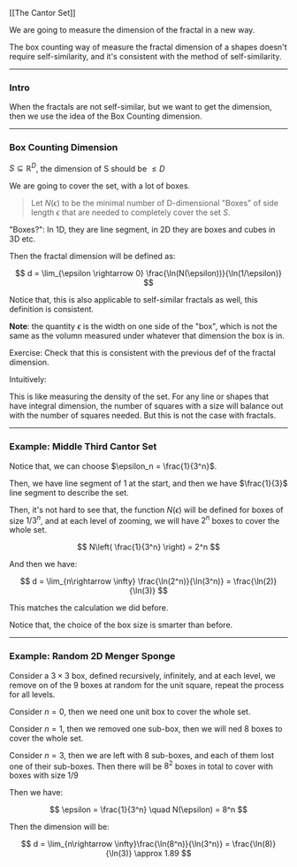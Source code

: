 [[The Cantor Set]]

We are going to measure the dimension of the fractal in a new way. 

The box counting way of measure the fractal dimension of a shapes doesn't require self-similarity, and it's consistent with the method of self-similarity. 

---
### **Intro**

When the fractals are not self-similar, but we want to get the dimension, then we use the idea of the Box Counting dimension. 

---
### **Box Counting Dimension**

$S\subseteq \mathbb{R}^D$, the dimension of S should be $\le D$

We are going to cover the set, with a lot of boxes. 

> Let $N(\epsilon)$ to be the minimal number of D-dimensional "Boxes" of side length $\epsilon$ that are needed to completely cover the set $S$. 

"Boxes?": In 1D, they are line segment, in 2D they are boxes and cubes in 3D etc. 

Then the fractal dimension will be defined as: 

$$
    d = \lim_{\epsilon \rightarrow 0} \frac{\ln(N(\epsilon))}{\ln(1/\epsilon)}
$$

Notice that, this is also applicable to self-similar fractals as well, this definition is consistent. 

**Note**: the quantity $\epsilon$ is the width on one side of the "box", which is not the same as the volumn measured under whatever that dimension the box is in.  

Exercise: Check that this is consistent with the previous def of the fractal dimension. 

Intuitively: 

This is like measuring the density of the set. For any line or shapes that have integral dimension, the number of squares with a size will balance out with the number of squares needed. But this is not the case with fractals. 

---
### **Example: Middle Third Cantor Set**

Notice that, we can choose $\epsilon_n = \frac{1}{3^n}$. 

Then, we have line segment of $1$ at the start, and then we have $\frac{1}{3}$ line segment to describe the set. 

Then, it's not hard to see that, the function $N(\epsilon)$ will be defined for boxes of size $1/3^n$, and at each level of zooming, we will have $2^n$ boxes to cover the whole set. 

$$
N\left(
    \frac{1}{3^n}
\right)  = 2^n
$$

And then we have: 

$$
d = \lim_{n\rightarrow \infty} \frac{\ln(2^n)}{\ln(3^n)} = \frac{\ln(2)}{\ln(3)}
$$

This matches the calculation we did before. 

Notice that, the choice of the box size is smarter than before. 

---
### **Example: Random 2D Menger Sponge**

Consider a $3 \times 3$ box, defined recursively, infinitely, and at each level, we remove on of the $9$ boxes at random for the unit square, repeat the process for all levels. 

Consider $n = 0$, then we need one unit box to cover the whole set. 

Consider $n = 1$, then we removed one sub-box, then we will ned 8 boxes to cover the whole set. 

Consider $n = 3$, then we are left with 8 sub-boxes, and each of them lost one of their sub-boxes. Then there will be $8^2$ boxes in total to cover with boxes with size $1/9$

Then we have: 

$$
\epsilon = \frac{1}{3^n} \quad N(\epsilon) = 8^n
$$

Then the dimension will be: 

$$
d = \lim_{n\rightarrow \infty}\frac{\ln(8^n)}{\ln(3^n)} = \frac{\ln(8)}{\ln(3)} \approx 1.89
$$

